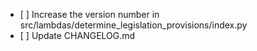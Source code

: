 - \[ \] Increase the version number in src/lambdas/determine_legislation_provisions/index.py
- \[ \] Update CHANGELOG.md
